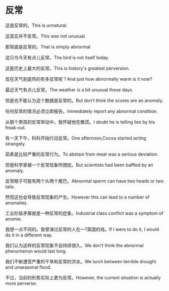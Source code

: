 # 反常

<p><span class="chinese">这是反常的。</span><span class="english">This is unnatural.</span></p>

<p><span class="chinese">这其实并不反常。</span><span class="english">This was not unusual.</span></p>

<p><span class="chinese">那简直是反常的。</span><span class="english">That is simply abnormal.</span></p>

<p><span class="chinese">这只鸟今天有点儿反常。</span><span class="english">The bird is not itself today.</span></p>

<p><span class="chinese">这是历史上最大的反常。</span><span class="english">This is history's greatest perversion.</span></p>

<p><span class="chinese">现在天气到底热的有多反常呢？</span><span class="english">And just how abnormally warm is it now?</span></p>

<p><span class="chinese">最近天气有点儿反常。</span><span class="english">The weather is a bit unusual these days.</span></p>

<p><span class="chinese">但是也不能认为这个数据是反常的。</span><span class="english">But don’t think the scores are an anomaly.</span></p>

<p><span class="chinese">任何反常的情况必须立即报告。</span><span class="english">Immediately report any abnormal condition.</span></p>

<p><span class="chinese">从那个男孩的反常举动中，我怀疑他在撒谎。</span><span class="english">I doubt he is telling lies by his freak-out.</span></p>

<p><span class="chinese">有一天下午，科科开始行动反常。</span><span class="english">One afternoon,Cocoa started acting strangely.</span></p>

<p><span class="chinese">茹素是比较严重的反常行为。</span><span class="english">To abstain from meat was a serious deviation.</span></p>

<p><span class="chinese">但是科学家被一个反常现象所困扰。</span><span class="english">But scientists had been baffled by an anomaly.</span></p>

<p><span class="chinese">反常精子可能有两个头两个尾巴。</span><span class="english">Abnormal sperm can have two heads or two tails.</span></p>

<p><span class="chinese">然而这也会导致反常现象的产生。</span><span class="english">However this can lead to a number of anomalies.</span></p>

<p><span class="chinese">工业阶级矛盾就是一种反常的症象。</span><span class="english">Industrial class conflict was a symptom of anomie.</span></p>

<p><span class="chinese">我想一点不同的。我曾演过反常的人在一?英国的戏。</span><span class="english">If I were to do it, I would do it in a different way.</span></p>

<p><span class="chinese">我们认为这样的反常现象不会持续很久。</span><span class="english">We don't think the abnormal phenomenon would last long.</span></p>

<p><span class="chinese">我们不断遭受严重的干旱和反常的洪水。</span><span class="english">We lurch between terrible drought and unseasonal flood.</span></p>

<p><span class="chinese">不过，当前的形势实际上更为反常。</span><span class="english">However, the current situation is actually more perverse.</span></p>

